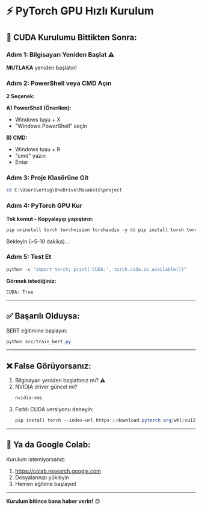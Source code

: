 # ⚡ PyTorch GPU Hızlı Kurulum

## 🎯 CUDA Kurulumu Bittikten Sonra:

### Adım 1: Bilgisayarı Yeniden Başlat ⚠️
**MUTLAKA** yeniden başlatın!

### Adım 2: PowerShell veya CMD Açın

**2 Seçenek:**

**A) PowerShell (Önerilen):**
- Windows tuşu + X
- "Windows PowerShell" seçin

**B) CMD:**
- Windows tuşu + R
- "cmd" yazın
- Enter

### Adım 3: Proje Klasörüne Git

```powershell
cd C:\Users\ertug\OneDrive\Masaüstü\project
```

### Adım 4: PyTorch GPU Kur

**Tek komut - Kopyalayıp yapıştırın:**

```powershell
pip uninstall torch torchvision torchaudio -y && pip install torch torchvision torchaudio --index-url https://download.pytorch.org/whl/cu118
```

Bekleyin (~5-10 dakika)...

### Adım 5: Test Et

```powershell
python -c "import torch; print('CUDA:', torch.cuda.is_available())"
```

**Görmek istediğiniz:**
```
CUDA: True
```

---

## ✅ Başarılı Olduysa:

BERT eğitimine başlayın:

```powershell
python src/train_bert.py
```

---

## ❌ False Görüyorsanız:

1. Bilgisayarı yeniden başlattınız mı? ⚠️
2. NVIDIA driver güncel mi?
   ```powershell
   nvidia-smi
   ```
3. Farklı CUDA versiyonu deneyin:
   ```powershell
   pip install torch --index-url https://download.pytorch.org/whl/cu121
   ```

---

## 🚀 Ya da Google Colab:

Kurulum istemiyorsanız:
1. https://colab.research.google.com
2. Dosyalarınızı yükleyin
3. Hemen eğitime başlayın!

---

**Kurulum bitince bana haber verin!** 😊

